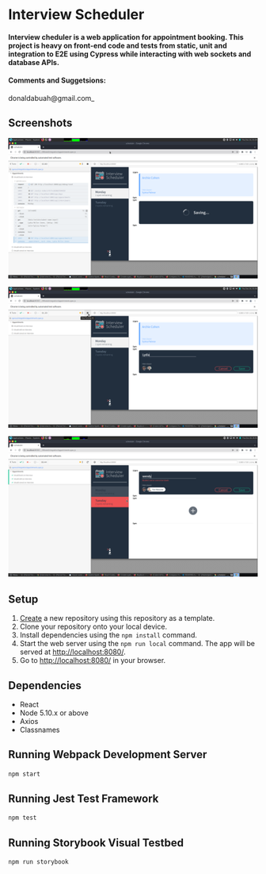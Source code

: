 # Interview Scheduler
#### Interview cheduler is a web application for appointment booking. This project is heavy on front-end code and tests from static, unit and integration to E2E using Cypress while interacting with web sockets and database APIs. 

#### Comments and Suggetsions:
donaldabuah@gmail.com_


## Screenshots
![Appointment Form on axios call](https://github.com/simplyDonald/scheduler/blob/master/docs/Saving-axios-call.png)

![Appointment Form ](https://github.com/simplyDonald/scheduler/blob/master/docs/appointment-form.png)

![Form validation](https://github.com/simplyDonald/scheduler/blob/master/docs/form-validation1.png)

## Setup
1. [Create](https://docs.github.com/en/repositories/creating-and-managing-repositories/creating-a-repository-from-a-template) a new repository using this repository as a template.
2. Clone your repository onto your local device.
3. Install dependencies using the `npm install` command.
3. Start the web server using the `npm run local` command. The app will be served at <http://localhost:8080/>.
4. Go to <http://localhost:8080/> in your browser.

## Dependencies

- React
- Node 5.10.x or above
- Axios
- Classnames


## Running Webpack Development Server

```sh
npm start
```

## Running Jest Test Framework

```sh
npm test
```

## Running Storybook Visual Testbed

```sh
npm run storybook
```


